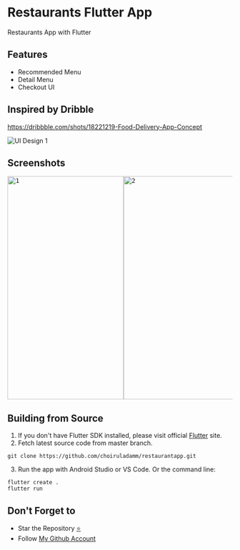 # Restaurants Flutter App

Restaurants App with Flutter 

## Features
- Recommended Menu
- Detail Menu
- Checkout UI

## Inspired by Dribble
https://dribbble.com/shots/18221219-Food-Delivery-App-Concept

![UI Design 1](https://user-images.githubusercontent.com/109071310/203331256-fc91379c-a9cf-4dc6-aeb1-17fbceabc5fe.jpg)

## Screenshots
<pre>
<img src="(https://user-images.githubusercontent.com/109071310/203342950-1a36c9d6-a3fa-4e04-9b78-77bada031eb7.jpg" alt="1" width="260" height="500" /><img src="https://user-images.githubusercontent.com/109071310/203342983-aa5969ee-fe22-413b-8c5f-f4e9153ca3e4.jpg" alt="2" width="260" height="500" /><img src="https://user-images.githubusercontent.com/109071310/203343022-07cf8de9-1d31-4804-b95d-3a7faf82ff66.jpg" alt="3" width="260" height="500" /><img src="https://user-images.githubusercontent.com/109071310/203343075-6b8777a6-5e57-45b2-8d13-c201fa62112f.jpg" alt="4" width="260" height="500" /><img src="https://user-images.githubusercontent.com/109071310/203343113-c491ab43-017c-41dd-b91e-410a55975e6a.jpg" alt="5" width="260" height="500" /><img src="https://user-images.githubusercontent.com/109071310/203343134-f0d8a67b-4923-4a51-b3a6-a57e7fc373d5.jpg" alt="6" width="260" height="500" /><img src="https://user-images.githubusercontent.com/109071310/203343154-c2f8c42c-4044-4ae1-aa54-4fa700a1a5ed.jpg" alt="7" width="260" height="500" /><img src="https://user-images.githubusercontent.com/109071310/203343178-164500c6-4b1e-426e-99d9-14db9590fc5b.jpg" alt="8" width="260" height="500" />
</pre>

## Building from Source

1. If you don't have Flutter SDK installed, please visit official [Flutter](https://flutter.dev/) site.
2. Fetch latest source code from master branch.

```
git clone https://github.com/choiruladamm/restaurantapp.git
```

3. Run the app with Android Studio or VS Code. Or the command line:

```
flutter create .
flutter run
```

## Don't Forget to

- Star the Repository [⭐](https://github.com/fionicholas/Restaurants-Flutterapp)
- Follow [My Github Account](https://github.com/choiruladamm/)

